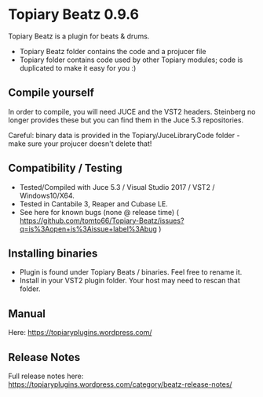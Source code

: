 # Topiary Beatz 0.9.6

Topiary Beatz is a plugin for beats & drums.

* Topiary Beatz folder contains the code and a projucer file
* Topiary folder contains code used by other Topiary modules; code is duplicated to make it easy for you :)

## Compile yourself

In order to compile, you will need JUCE and the VST2 headers. Steinberg no longer provides these but you can find them in the Juce 5.3 repositories.

Careful: binary data is provided in the Topiary/JuceLibraryCode folder - make sure your projucer doesn't delete that!

## Compatibility / Testing

* Tested/Compiled with Juce 5.3 / Visual Studio 2017 / VST2 / Windows10/X64.
* Tested in Cantabile 3, Reaper and Cubase LE.
* See here for known bugs (none @ release time)  ( https://github.com/tomto66/Topiary-Beatz/issues?q=is%3Aopen+is%3Aissue+label%3Abug )

## Installing binaries

* Plugin is found under Topiary Beats / binaries.  Feel free to rename it.
* Install in your VST2 plugin folder.  Your host may need to rescan that folder.

## Manual

Here: https://topiaryplugins.wordpress.com/

## Release Notes

Full release notes here: https://topiaryplugins.wordpress.com/category/beatz-release-notes/



